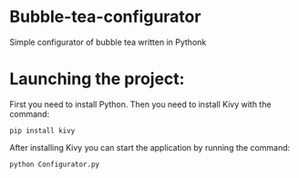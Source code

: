 # Bubble-tea-configurator
Simple configurator of bubble tea written in Pythonk

# Launching the project:
First you need to install Python. Then you need to install Kivy with the command:
```
pip install kivy
```
After installing Kivy you can start the application by running the command:
```
python Configurator.py